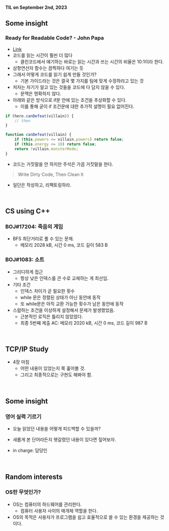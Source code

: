 **TIL on September 2nd, 2023**

## Some insight
### Ready for Readable Code? - John Papa
* [Link](https://youtu.be/56mETnrByBM)
* 코드를 읽는 시간이 훨씬 더 많다
  - 클린코드에서 얘기하는 바로는 읽는 시간과 쓰는 시간의 비율은 10:1이라 한다.
* 삼항연산자 함수는 끔찍하다 여기는 듯
* 그래서 어떻게 코드를 읽기 쉽게 만들 것인가?
  - 기본 가이드라는 것은 결국 몇 가지를 팀에 맞게 수정하라고 있는 것
* 저자는 자기가 알고 있는 것들을 코드에 다 담지 않을 수 있다.
  - 문맥은 명확하지 않다.
* 아래와 같은 방식으로 if문 안에 있는 조건을 추상화할 수 있다.
  - 이를 통해 굳이 if 조건문에 대한 추가적 설명이 필요 없어진다.

```js
if (hero.canDefeat(villain)) {
    // then
}

function canDefeat(villain) {
    if (this.powers <= villain.powers) return false;
    if (this.energy <= 10) return false;
    return !villain.monsterMode;
}
```

* 코드는 거짓말을 안 하지만 주석은 가끔 거짓말을 한다.
> Write Dirty Code, Then Clean It
* 일단은 작성하고, 리팩토링하라.

<br>

## CS using C++
### BOJ#17204: 죽음의 게임
* BFS 최단거리로 풀 수 있는 문제.
  - 메모리 2028 kB, 시간 0 ms, 코드 길이 583 B

### BOJ#1083: 소트
* 그리디하게 접근
  - 항상 낮은 인덱스를 큰 수로 교체하는 게 최선임.
* 기타 조건
  - 인덱스 차이가 곧 필요한 횟수
  - while 문은 정렬된 상태가 아닌 동안에 동작
  - 또 while문은 아직 교환 가능한 횟수가 남은 동안에 동작
* 스왑하는 조건을 이상하게 설정해서 문제가 발생했었음.
  - 근본적인 로직은 틀리지 않았었다.
  - 최종 5번째 제출 AC: 메모리 2020 kB, 시간 0 ms, 코드 길이 987 B

<br>

## TCP/IP Study
* 4장 마침
  - 어떤 내용이 있었는지 쭉 훑어볼 것.
  - 그리고 최종적으로는 구현도 해봐야 함.

<br>

## Some insight
### 영어 실력 기르기
* 오늘 읽었던 내용을 어떻게 피드백할 수 있을까?
- 새롭게 본 단어라든지 헷갈렸던 내용이 있다면 짚어보자.
* in charge: 담당인 

<br>

## Random interests
### OS란 무엇인가?
* OS는 컴퓨터의 하드웨어를 관리한다.
  - 컴퓨터 사용자 사이의 매개체 역할을 한다.
* OS의 목적은 사용자가 프로그램을 쉽고 효율적으로 쓸 수 있는 환경을 제공하는 것이다.
